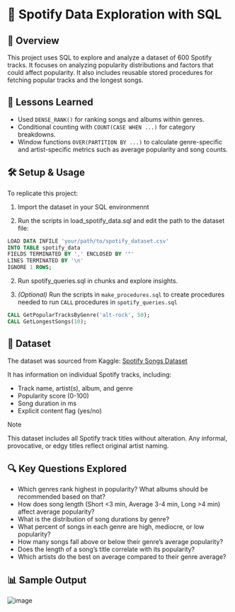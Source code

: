 # 🎵 Spotify Data Exploration with SQL

## 📌 Overview

This project uses SQL to explore and analyze a dataset of 600 Spotify tracks. It focuses on analyzing popularity distributions and factors that could affect popularity. It also includes reusable stored procedures for fetching popular tracks and the longest songs.

## 🧠 Lessons Learned
- Used `DENSE_RANK()` for ranking songs and albums within genres.
- Conditional counting with  `COUNT(CASE WHEN ...)` for category breakdowns.
- Window functions `OVER(PARTITION BY ...)` to calculate genre-specific and artist-specific metrics such as average popularity and song counts.

## 🛠️ Setup & Usage

To replicate this project:

1. Import the dataset in your SQL environmennt

2. Run the scripts in load_spotify_data.sql and edit the path to the dataset file:

```SQL
LOAD DATA INFILE 'your/path/to/spotify_dataset.csv'
INTO TABLE spotify_data
FIELDS TERMINATED BY ',' ENCLOSED BY '"'
LINES TERMINATED BY '\n'
IGNORE 1 ROWS;
```

2. Run spotify_queries.sql in chunks and explore insights.

3. *(Optional)* Run the scripts in `make_procedures.sql` to create procedures needed to run `CALL` procedures in `spotify_queries.sql`

```SQL
CALL GetPopularTracksByGenre('alt-rock', 50);
CALL GetLongestSongs(10);
```

## 📂 Dataset

The dataset was sourced from Kaggle: [Spotify Songs Dataset](https://www.kaggle.com/datasets/ambaliyagati/spotify-dataset-for-playing-around-with-sql/data)

It has information on individual Spotify tracks, including:
- Track name, artist(s), album, and genre
- Popularity score (0-100)
- Song duration in ms
- Explicit content flag (yes/no)

> [!NOTE]
> This dataset includes all Spotify track titles without alteration. Any informal, provocative, or edgy titles reflect original artist naming.

## 🔍 Key Questions Explored
- Which genres rank highest in popularity? What albums should be recommended based on that?
- How does song length (Short <3 min, Average 3-4 min, Long >4 min) affect average popularity?
- What is the distribution of song durations by genre?
- What percent of songs in each genre are high, mediocre, or low popularity?
- How many songs fall above or below their genre’s average popularity?
- Does the length of a song’s title correlate with its popularity?
-  Which artists do the best on average compared to their genre average?

## 📊 Sample Output
![image](https://github.com/user-attachments/assets/172e0e33-b020-4475-836b-ff4ba9aeb87a)



